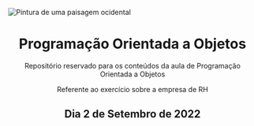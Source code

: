 
![Pintura de uma paisagem ocidental](https://i.imgur.com/pCHWN3m.jpg)
<h1 align="center"> Programação Orientada a Objetos </h1>

<p align="center"> Repositório reservado para os conteúdos da aula de Programação Orientada a Objetos</p>
  <p align="center"> Referente ao exercício sobre a empresa de RH </p>

  <h2 align="center"> Dia 2 de Setembro de 2022 </h2>

